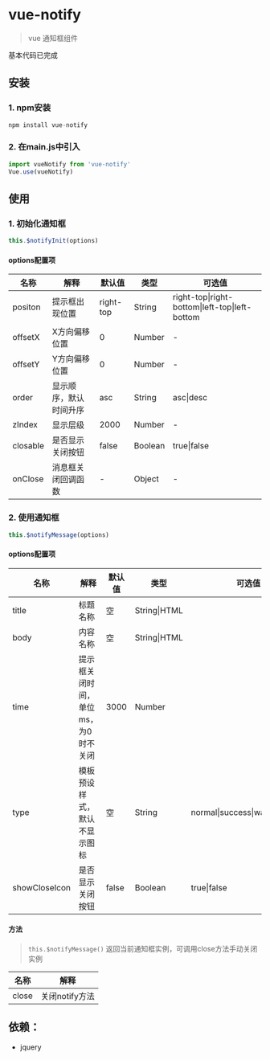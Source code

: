 # vue-notify

> vue 通知框组件

基本代码已完成



## 安装

### 1. npm安装

```js
npm install vue-notify
```

### 2. 在main.js中引入

```js
import vueNotify from 'vue-notify'
Vue.use(vueNotify)
```



## 使用

### 1. 初始化通知框

```javascript
this.$notifyInit(options)
```

#### options配置项

| 名称     | 解释                   | 默认值    | 类型    | 可选值                                         |
| -------- | ---------------------- | --------- | ------- | ---------------------------------------------- |
| positon  | 提示框出现位置         | right-top | String  | right-top\|right-bottom\|left-top\|left-bottom |
| offsetX  | X方向偏移位置          | 0         | Number  | -                                              |
| offsetY  | Y方向偏移位置          | 0         | Number  | -                                              |
| order    | 显示顺序，默认时间升序 | asc       | String  | asc\|desc                                      |
| zIndex   | 显示层级               | 2000      | Number  | -                                              |
| closable | 是否显示关闭按钮       | false     | Boolean | true\|false                                    |
| onClose  | 消息框关闭回调函数     | -         | Object  | -                                              |

### 2. 使用通知框

```js
this.$notifyMessage(options)
```

#### options配置项

| 名称          | 解释                                | 默认值 | 类型         | 可选值                          |
| ------------- | ----------------------------------- | ------ | ------------ | ------------------------------- |
| title         | 标题名称                            | 空     | String\|HTML |                                 |
| body          | 内容名称                            | 空     | String\|HTML |                                 |
| time          | 提示框关闭时间，单位ms，为0时不关闭 | 3000   | Number       |                                 |
| type          | 模板预设样式，默认不显示图标        | 空     | String       | normal\|success\|warning\|error |
| showCloseIcon | 是否显示关闭按钮                    | false  | Boolean      | true\|false                     |

#### 方法

> `this.$notifyMessage()` 返回当前通知框实例，可调用close方法手动关闭实例

| 名称  | 解释           |
| ----- | -------------- |
| close | 关闭notify方法 |




## 依赖：

- jquery